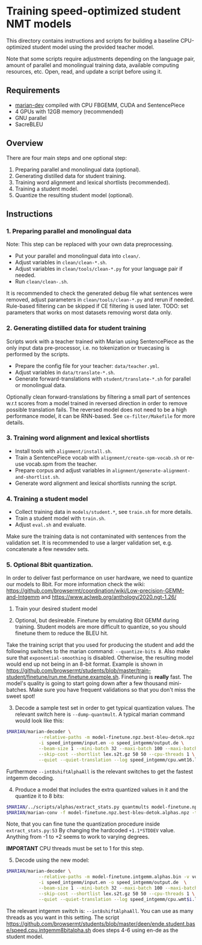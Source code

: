 # Training speed-optimized student NMT models

This directory contains instructions and scripts for building a baseline
CPU-optimized student model using the provided teacher model.

Note that some scripts require adjustments depending on the language pair,
amount of parallel and monolingual training data, available computing
resources, etc.  Open, read, and update a script before using it.


## Requirements

* [marian-dev](https://github.com/browsermt/marian-dev) compiled with CPU FBGEMM, CUDA and SentencePiece
* 4 GPUs with 12GB memory (recommended)
* GNU parallel
* SacreBLEU


## Overview

There are four main steps and one optional step:

1. Preparing parallel and monolingual data (optional).
2. Generating distilled data for student training.
3. Training word alignment and lexical shortlists (recommended).
4. Training a student model.
5. Quantize the resulting student model (optional).


## Instructions

### 1. Preparing parallel and monolingual data

Note: This step can be replaced with your own data preprocessing.

- Put your parallel and monolingual data into `clean/`.
- Adjust variables in `clean/clean-*.sh`.
- Adjust variables in `clean/tools/clean-*.py` for your language pair if needed.
- Run `clean/clean-.sh`.

It is recommended to check the generated debug file what sentences were removed,
adjust parameters in `clean/tools/clean-*.py` and rerun if needed.
Rule-based filtering can be skipped if CE filtering is used later.
TODO: set parameters that works on most datasets removing worst data only.

### 2. Generating distilled data for student training

Scripts work with a teacher trained with Marian using SentencePiece as the only
input data pre-processor, i.e. no tokenization or truecasing is performed by
the scripts.

- Prepare the config file for your teacher: `data/teacher.yml`.
- Adjust variables in `data/translate-*.sh`.
- Generate forward-translations with `student/translate-*.sh` for parallel or
  monolingual data.

Optionally clean forward-translations by filtering a small part of sentences
w.r.t scores from a model trained in reversed direction in order to remove
possible translation fails. The reversed model does not need to be a high
performance model, it can be RNN-based.  See `ce-filter/Makefile` for more
details.

### 3. Training word alignment and lexical shortlists

- Install tools with `alignment/install.sh`.
- Train a SentencePiece vocab with `alignment/create-spm-vocab.sh` or re-use
  vocab.spm from the teacher.
- Prepare corpus and adjust variables in `alignment/generate-alignment-and-shortlist.sh`.
- Generate word alignment and lexical shortlists running the script.

### 4. Training a student model

- Collect training data in `models/student.*`, see `train.sh` for more details.
- Train a student model with `train.sh`.
- Adjust `eval.sh` and evaluate.

Make sure the training data is not contaminated with sentences from the
validation set.  It is recommended to use a larger validation set, e.g.
concatenate a few newsdev sets.

### 5. Optional 8bit quantization.
In order to deliver fast performance on user hardware, we need to quantize our models to 8bit. For more information check the wiki: https://github.com/browsermt/coordination/wiki/Low-precision-GEMM-and-Intgemm and https://www.aclweb.org/anthology/2020.ngt-1.26/

1. Train your desired student model

2. Optional, but desireable. Finetune by emulating 8bit GEMM during training. Student models are more difficult to quantize, so you should finetune them to reduce the BLEU hit. 

Take the training script that you used for producing the student and add the following switches to the marian command: `--quantize-bits 8`. Also make sure that `exponential-smoothing` is disabled. Otherwise, the resulting model would end up not being in an 8-bit format. Example is shown in https://github.com/browsermt/students/blob/master/train-student/finetune/run.me.finetune.example.sh. Finetuning is **really** fast. The model's quality is going to start going down after a few thousand mini-batches. Make sure you have frequent validations so that you don't miss the sweet spot!

3. Decode a sample test set in order to get typical quantization values. The relevant switch here is `--dump-quantmult`. A typical marian command would look like this:
```bash
$MARIAN/marian-decoder \
            --relative-paths -m model-finetune.npz.best-bleu-detok.npz -v vocab.spm vocab.spm --dump-quantmult \
            -i speed_intgemm/input.en -o speed_intgemm/output.de \
            --beam-size 1 --mini-batch 32 --maxi-batch 100 --maxi-batch-sort src -w 128 \
            --skip-cost --shortlist lex.s2t.gz 50 50 --cpu-threads 1 \
            --quiet --quiet-translation --log speed_intgemm/cpu.wmt16.log 2> quantmults
```
Furthermore `--int8shiftAlphaAll` is the relevant switches to get the fastest intgemm decoding.

4. Produce a model that includes the extra quantized values in it and the quantize it to 8 bits:
```bash
$MARIAN/../scripts/alphas/extract_stats.py quantmults model-finetune.npz.best-bleu-detok.npz model-finetune.npz.best-bleu-detok.alphas.npz
$MARIAN/marian-conv -f model-finetune.npz.best-bleu-detok.alphas.npz -t model-finetune.intgemm.alphas.bin --gemm-type intgemm8
```
Note, that you can fine tune the quantization procedure inside `extract_stats.py:53` By changing the hardcoded `+1.1*STDDEV` value. Anything from -1 to +2 seems to work to varying degrees.

**IMPORTANT** CPU threads must be set to 1 for this step.

5. Decode using the new model:

```bash
$MARIAN/marian-decoder \
            --relative-paths -m model-finetune.intgemm.alphas.bin -v vocab.spm vocab.spm --int8shiftAlphaAll \
            -i speed_intgemm/input.en -o speed_intgemm/output.de  \
            --beam-size 1 --mini-batch 32 --maxi-batch 100 --maxi-batch-sort src -w 128 \
            --skip-cost --shortlist lex.s2t.gz 50 50 --cpu-threads 1 \
            --quiet --quiet-translation --log speed_intgemm/cpu.wmt$i.log
```

The relevant intgemm switch is: `--int8shiftAlphaAll`. You can use as many threads as you want in this setting. The script https://github.com/browsermt/students/blob/master/deen/ende.student.base/speed.cpu.intgemm8bitalpha.sh does steps 4-6 using en-de as the student model.


